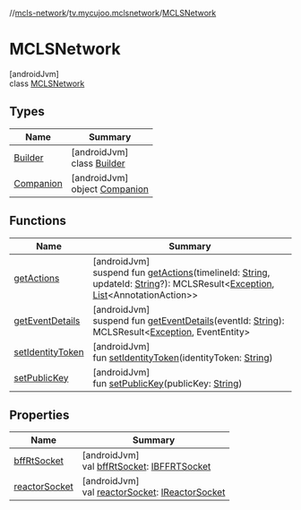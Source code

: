 //[mcls-network](../../../index.md)/[tv.mycujoo.mclsnetwork](../index.md)/[MCLSNetwork](index.md)

# MCLSNetwork

[androidJvm]\
class [MCLSNetwork](index.md)

## Types

| Name | Summary |
|---|---|
| [Builder](-builder/index.md) | [androidJvm]<br>class [Builder](-builder/index.md) |
| [Companion](-companion/index.md) | [androidJvm]<br>object [Companion](-companion/index.md) |

## Functions

| Name | Summary |
|---|---|
| [getActions](get-actions.md) | [androidJvm]<br>suspend fun [getActions](get-actions.md)(timelineId: [String](https://kotlinlang.org/api/latest/jvm/stdlib/kotlin/-string/index.html), updateId: [String](https://kotlinlang.org/api/latest/jvm/stdlib/kotlin/-string/index.html)?): MCLSResult&lt;[Exception](https://kotlinlang.org/api/latest/jvm/stdlib/kotlin/-exception/index.html), [List](https://kotlinlang.org/api/latest/jvm/stdlib/kotlin.collections/-list/index.html)&lt;AnnotationAction&gt;&gt; |
| [getEventDetails](get-event-details.md) | [androidJvm]<br>suspend fun [getEventDetails](get-event-details.md)(eventId: [String](https://kotlinlang.org/api/latest/jvm/stdlib/kotlin/-string/index.html)): MCLSResult&lt;[Exception](https://kotlinlang.org/api/latest/jvm/stdlib/kotlin/-exception/index.html), EventEntity&gt; |
| [setIdentityToken](set-identity-token.md) | [androidJvm]<br>fun [setIdentityToken](set-identity-token.md)(identityToken: [String](https://kotlinlang.org/api/latest/jvm/stdlib/kotlin/-string/index.html)) |
| [setPublicKey](set-public-key.md) | [androidJvm]<br>fun [setPublicKey](set-public-key.md)(publicKey: [String](https://kotlinlang.org/api/latest/jvm/stdlib/kotlin/-string/index.html)) |

## Properties

| Name | Summary |
|---|---|
| [bffRtSocket](bff-rt-socket.md) | [androidJvm]<br>val [bffRtSocket](bff-rt-socket.md): [IBFFRTSocket](../../tv.mycujoo.mclsnetwork.network.socket/-i-b-f-f-r-t-socket/index.md) |
| [reactorSocket](reactor-socket.md) | [androidJvm]<br>val [reactorSocket](reactor-socket.md): [IReactorSocket](../../tv.mycujoo.mclsnetwork.network.socket/-i-reactor-socket/index.md) |
